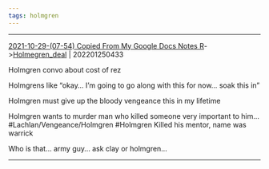 ```yaml
---
tags: holmgren
---
```


***
[2021-10-29-(07-54) Copied From My Google Docs Notes R](../../sessions/notes_brian/2021-10-29-(07-54)%20Copied%20From%20My%20Google%20Docs%20Notes%20R.md)->[Holmegren_deal](Insights/Attach/Holmegren_deal.md) | 202201250433

Holmgren convo about cost of rez

Holmgrens like “okay… I’m going to go along with this for now… soak this in”

  

Holmgren must give up the bloody vengeance this in my lifetime

  

Holmgren wants to murder man who killed someone very important to him…
#Lachlan/Vengeance/Holmgren #Holmgren 
Killed his mentor, name was warrick

  

Who is that… army guy… ask clay or holmgren…

***